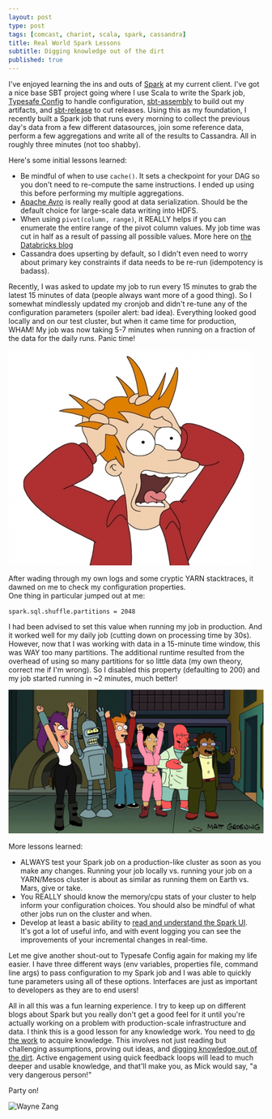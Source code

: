 ```yaml
---
layout: post
type: post
tags: [comcast, chariot, scala, spark, cassandra]
title: Real World Spark Lessons  
subtitle: Digging knowledge out of the dirt 
published: true
---
```


I've enjoyed learning the ins and outs of [Spark](https://spark.apache.org/) at my current client.  I've got a nice base SBT project going where I 
use Scala to write the Spark job, [Typesafe Config](https://github.com/typesafehub/config) to handle configuration, 
[sbt-assembly](https://github.com/sbt/sbt-assembly) to build out my artifacts, 
and [sbt-release](https://github.com/sbt/sbt-release) to cut releases.  Using this as my foundation, I recently built a Spark job that runs every morning
to collect the previous day's data from a few different datasources, join some reference data, perform a few aggregations 
and write all of the results to Cassandra.  All in roughly three minutes (not too shabby).  

Here's some initial lessons learned:

- Be mindful of when to use `cache()`.  It sets a checkpoint for your DAG so you don't need to re-compute the same instructions.
I ended up using this before performing my multiple aggregations.
- [Apache Avro](https://avro.apache.org/) is really really good at data serialization.  Should be the default choice for large-scale data writing into HDFS.
- When using `pivot(column, range)`, it REALLY helps if you can enumerate the entire range of the pivot column values.  My job time was cut in half
  as a result of passing all possible values.  More here on [the Databricks blog](https://databricks.com/blog/2016/02/09/reshaping-data-with-pivot-in-apache-spark.html)
- Cassandra does upserting by default, so I didn't even need to worry about primary key constraints if data needs to be re-run (idempotency is badass).

Recently, I was asked to update my job to run every 15 minutes to grab the latest 15 minutes of data (people always want more of a good thing).
So I somewhat mindlessly updated my cronjob and didn't re-tune any of the configuration parameters (spoiler alert: bad idea).
Everything looked good locally and on our test cluster, but when it came time for production, WHAM!  My job was now taking 5-7 minutes
when running on a fraction of the data for the daily runs.  Panic time!

<img src="/assets/fry-panic.jpg" alt="Philip J. Fry Panicking"/><br>

After wading through my own logs and some cryptic YARN stacktraces, it dawned on me to check my configuration properties.  
One thing in particular jumped out at me:

```
spark.sql.shuffle.partitions = 2048
```

I had been advised to set this value when running my job in production.  And it worked well for my daily job (cutting down on processing time by 30s).
However, now that I was working with data in a 15-minute time window, this was WAY too many partitions.  The additional runtime
resulted from the overhead of using so many partitions for so little data (my own theory, correct me if I'm wrong).  So 
I disabled this property (defaulting to 200) and my job started running in ~2 minutes, much better!

<img src="/assets/futurama-happy.jpg" alt="Futurama gang happy"/><br>

More lessons learned:

- ALWAYS test your Spark job on a production-like cluster as soon as you make any changes.  Running your job locally
  vs. running your job on a YARN/Mesos cluster is about as similar as running them on Earth vs. Mars, give or take. 
- You REALLY should know the memory/cpu stats of your cluster to help inform your configuration choices.
You should also be mindful of what other jobs run on the cluster and when.
- Develop at least a basic ability to [read and understand the Spark UI](https://databricks.com/blog/2015/06/22/understanding-your-spark-application-through-visualization.html).  
It's got a lot of useful info, and with event logging you can see the improvements of your incremental changes in real-time.

Let me give another shout-out to Typesafe Config again for making my life easier.  I have three different ways (env variables, properties file, command line args)
to pass configuration to my Spark job and I was able to quickly tune parameters using all of these options.  Interfaces are just 
as important to developers as they are to end users!

All in all this was a fun learning experience.  I try to keep up on different blogs about Spark but you really don't get a good feel for
it until you're actually working on a problem with production-scale infrastructure and data.  I think this is a good lesson
for any knowledge work.  You need to [do the work](https://www.farnamstreetblog.com/2013/04/the-work-required-to-have-an-opinion/)
to acquire knowledge.  This involves not just reading but challenging assumptions, proving out ideas, and
[digging knowledge out of the dirt](http://www.nytimes.com/1997/07/27/sports/hogan-constant-focus-on-perfection.html?src=pm).
Active engagement using quick feedback loops will lead to much deeper and usable knowledge, and that'll make you, as Mick would say,
"a very dangerous person!"

Party on!

<img src="https://media.giphy.com/media/vMnuZGHJfFSTe/giphy.gif" alt="Wayne Zang"/><br>
